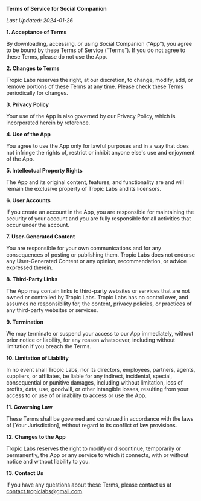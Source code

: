 **Terms of Service for Social Companion**

_Last Updated: 2024-01-26_

**1. Acceptance of Terms**

By downloading, accessing, or using Social Companion (“App”), you agree to be bound by these Terms of Service (“Terms”). If you do not agree to these Terms, please do not use the App.

**2. Changes to Terms**

Tropic Labs reserves the right, at our discretion, to change, modify, add, or remove portions of these Terms at any time. Please check these Terms periodically for changes.

**3. Privacy Policy**

Your use of the App is also governed by our Privacy Policy, which is incorporated herein by reference.

**4. Use of the App**

You agree to use the App only for lawful purposes and in a way that does not infringe the rights of, restrict or inhibit anyone else's use and enjoyment of the App.

**5. Intellectual Property Rights**

The App and its original content, features, and functionality are and will remain the exclusive property of Tropic Labs and its licensors.

**6. User Accounts**

If you create an account in the App, you are responsible for maintaining the security of your account and you are fully responsible for all activities that occur under the account.

**7. User-Generated Content**

You are responsible for your own communications and for any consequences of posting or publishing them. Tropic Labs does not endorse any User-Generated Content or any opinion, recommendation, or advice expressed therein.

**8. Third-Party Links**

The App may contain links to third-party websites or services that are not owned or controlled by Tropic Labs. Tropic Labs has no control over, and assumes no responsibility for, the content, privacy policies, or practices of any third-party websites or services.

**9. Termination**

We may terminate or suspend your access to our App immediately, without prior notice or liability, for any reason whatsoever, including without limitation if you breach the Terms.

**10. Limitation of Liability**

In no event shall Tropic Labs, nor its directors, employees, partners, agents, suppliers, or affiliates, be liable for any indirect, incidental, special, consequential or punitive damages, including without limitation, loss of profits, data, use, goodwill, or other intangible losses, resulting from your access to or use of or inability to access or use the App.

**11. Governing Law**

These Terms shall be governed and construed in accordance with the laws of [Your Jurisdiction], without regard to its conflict of law provisions.

**12. Changes to the App**

Tropic Labs reserves the right to modify or discontinue, temporarily or permanently, the App or any service to which it connects, with or without notice and without liability to you.

**13. Contact Us**

If you have any questions about these Terms, please contact us at contact.tropiclabs@gmail.com.
